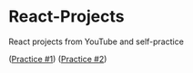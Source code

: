 # React-Projects
React projects from YouTube and self-practice

([Practice #1](https://www.youtube.com/watch?v=YQCDUJ6hhNY))
([Practice #2](https://www.youtube.com/watch?v=WbV3zRgpw_E&t=4792s))